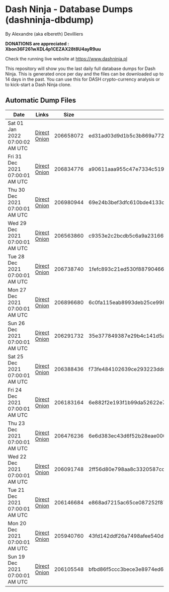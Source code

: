# Dash Ninja - Database Dumps (dashninja-dbdump)
By Alexandre (aka elbereth) Devilliers

**DONATIONS are appreciated : Xbon36F261wXDL4p1CEZAX28t8U4ayR9uu**

Check the running live website at https://www.dashninja.pl

This repository will show you the last daily full database dumps for Dash Ninja. This is generated once per day and the files can be downloaded up to 14 days in the past.
You can use this for DASH crypto-currency analysis or to kick-start a Dash Ninja clone.


## Automatic Dump Files
| Date | Links | Size | SHA256 |
|--|--|--|--|
| Sat 01 Jan 2022 07:00:02 AM UTC | [Direct](https://oshi.at/ykZW) [Onion](http://5ety7tpkim5me6eszuwcje7bmy25pbtrjtue7zkqqgziljwqy3rrikqd.onion/ykZW) | 206658072 | ed31ad03d9d1b5c3b869a77239c40a4fc1057ed1c884f72c6b64e4798a70d481 | 
| Fri 31 Dec 2021 07:00:01 AM UTC | [Direct](https://oshi.at/CHpp) [Onion](http://5ety7tpkim5me6eszuwcje7bmy25pbtrjtue7zkqqgziljwqy3rrikqd.onion/CHpp) | 206834776 | a90611aaa955c47e7334c51906517a2704144391b3408a9d605aa9f32ac58402 | 
| Thu 30 Dec 2021 07:00:01 AM UTC | [Direct](https://oshi.at/edxv) [Onion](http://5ety7tpkim5me6eszuwcje7bmy25pbtrjtue7zkqqgziljwqy3rrikqd.onion/edxv) | 206980944 | 69e24b3bef3dfc610bde4133c9360799f50d9e7113ac8e911f637b20cc779dc3 | 
| Wed 29 Dec 2021 07:00:01 AM UTC | [Direct](https://oshi.at/GCCh) [Onion](http://5ety7tpkim5me6eszuwcje7bmy25pbtrjtue7zkqqgziljwqy3rrikqd.onion/GCCh) | 206563860 | c9353e2c2bcdb5c6a9a23166f48ff4642dd785073c6a33a77d56c4d7a84614bc | 
| Tue 28 Dec 2021 07:00:01 AM UTC | [Direct](https://oshi.at/ZNxD) [Onion](http://5ety7tpkim5me6eszuwcje7bmy25pbtrjtue7zkqqgziljwqy3rrikqd.onion/ZNxD) | 206738740 | 1fefc893c21ed530f8879046645f511c61096aaa84f26e62b7d89a55bfdd1c6a | 
| Mon 27 Dec 2021 07:00:01 AM UTC | [Direct](https://oshi.at/kReY) [Onion](http://5ety7tpkim5me6eszuwcje7bmy25pbtrjtue7zkqqgziljwqy3rrikqd.onion/kReY) | 206896680 | 6c0fa115eab8993deb25ce9988307a83ae3157cb123164639b640da3f5d4c713 | 
| Sun 26 Dec 2021 07:00:01 AM UTC | [Direct](https://oshi.at/ADAX) [Onion](http://5ety7tpkim5me6eszuwcje7bmy25pbtrjtue7zkqqgziljwqy3rrikqd.onion/ADAX) | 206291732 | 35e377849387e29b4c141d5a7094904980f72dbe360ab6fba188cdeea9118e01 | 
| Sat 25 Dec 2021 07:00:01 AM UTC | [Direct](https://oshi.at/Aehz) [Onion](http://5ety7tpkim5me6eszuwcje7bmy25pbtrjtue7zkqqgziljwqy3rrikqd.onion/Aehz) | 206388436 | f73fe484102639ce293223ddd417a5f7854d534dc51a15be006e377588ee9e0b | 
| Fri 24 Dec 2021 07:00:01 AM UTC | [Direct](https://oshi.at/YUvg) [Onion](http://5ety7tpkim5me6eszuwcje7bmy25pbtrjtue7zkqqgziljwqy3rrikqd.onion/YUvg) | 206183164 | 6e882f2e193f1b99da52622e78e31a99dd89af62db557d941f419d2a256acbd3 | 
| Thu 23 Dec 2021 07:00:01 AM UTC | [Direct](https://oshi.at/yejM) [Onion](http://5ety7tpkim5me6eszuwcje7bmy25pbtrjtue7zkqqgziljwqy3rrikqd.onion/yejM) | 206476236 | 6e6d383ec43d6f52b28eae0002a89acd60b02aa8c6c4ab0e1863ee17521f5075 | 
| Wed 22 Dec 2021 07:00:01 AM UTC | [Direct](https://oshi.at/gCwB) [Onion](http://5ety7tpkim5me6eszuwcje7bmy25pbtrjtue7zkqqgziljwqy3rrikqd.onion/gCwB) | 206091748 | 2ff56d80e798aa8c3320587cca54c0c306cf9e3913cd02692a2daa9a4c7f59e4 | 
| Tue 21 Dec 2021 07:00:01 AM UTC | [Direct](https://oshi.at/toVM) [Onion](http://5ety7tpkim5me6eszuwcje7bmy25pbtrjtue7zkqqgziljwqy3rrikqd.onion/toVM) | 206146684 | e868ad7215ac65ce087252f87c72da942003bffeb44efe3aa53e56cf854a46db | 
| Mon 20 Dec 2021 07:00:01 AM UTC | [Direct](https://oshi.at/rdER) [Onion](http://5ety7tpkim5me6eszuwcje7bmy25pbtrjtue7zkqqgziljwqy3rrikqd.onion/rdER) | 205940760 | 43fd142ddf26a7498afee540db05cd7148787baa884783d5bfb1460dc01839c6 | 
| Sun 19 Dec 2021 07:00:01 AM UTC | [Direct](https://oshi.at/MfKL) [Onion](http://5ety7tpkim5me6eszuwcje7bmy25pbtrjtue7zkqqgziljwqy3rrikqd.onion/MfKL) | 206105548 | bfbd86f5ccc3bece3e8974ed6bdd875aff8f5f60cd3280e9386145042dfbf2c2 | 
